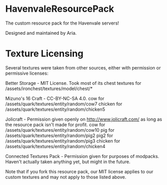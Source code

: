 # HavenvaleResourcePack
The custom resource pack for the Havenvale servers!

Designed and maintained by Aria.

# Texture Licensing
Several textures were taken from other sources, either with permission or permissive licenses:

Better Storage - MIT License.
    Took most of its chest textures for /assets/ironchest/textures/model/chest/*

Mizuno's 16 Craft - CC-BY-NC-SA 4.0.
    cow for /assets/quark/textures/entity/random/cow7
    chicken for /assets/quark/textures/entity/random/chicken5

Jolicraft - Permission given openly on http://www.jolicraft.com/ as long as the resource pack isn't made for profit.
    cow for /assets/quark/textures/entity/random/cow10
    pig for /assets/quark/textures/entity/random/pig2
    pig2 for /assets/quark/textures/entity/random/pig3
    chicken for /assets/quark/textures/entity/random/chicken4

Connected Textures Pack - Permission given for purposes of modpacks.
    Haven't actually taken anything yet, but might in the future.

Note that if you fork this resource pack, our MIT license applies to our custom textures and may not apply to those listed above.
